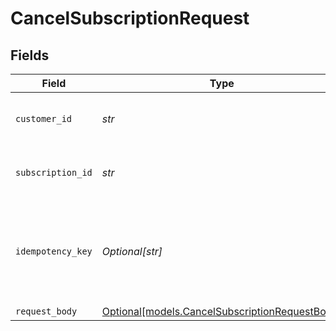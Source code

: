 # CancelSubscriptionRequest


## Fields

| Field                                                                                        | Type                                                                                         | Required                                                                                     | Description                                                                                  | Example                                                                                      |
| -------------------------------------------------------------------------------------------- | -------------------------------------------------------------------------------------------- | -------------------------------------------------------------------------------------------- | -------------------------------------------------------------------------------------------- | -------------------------------------------------------------------------------------------- |
| `customer_id`                                                                                | *str*                                                                                        | :heavy_check_mark:                                                                           | Provide the ID of the related customer.                                                      | cst_5B8cwPMGnU                                                                               |
| `subscription_id`                                                                            | *str*                                                                                        | :heavy_check_mark:                                                                           | Provide the ID of the related subscription.                                                  | sub_5B8cwPMGnU                                                                               |
| `idempotency_key`                                                                            | *Optional[str]*                                                                              | :heavy_minus_sign:                                                                           | A unique key to ensure idempotent requests. This key should be a UUID v4 string.             | 123e4567-e89b-12d3-a456-426                                                                  |
| `request_body`                                                                               | [Optional[models.CancelSubscriptionRequestBody]](../models/cancelsubscriptionrequestbody.md) | :heavy_minus_sign:                                                                           | N/A                                                                                          |                                                                                              |